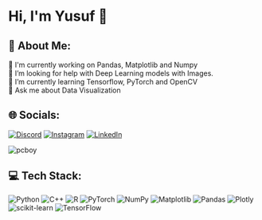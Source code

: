 # Hi, I'm Yusuf 👋

## 💫 About Me:
🔭 I'm currently working on Pandas, Matplotlib and Numpy<br>🤝 I’m looking for help with Deep Learning models with Images.<br>🌱 I’m currently learning Tensorflow, PyTorch and OpenCV<br>💬 Ask me about Data Visualization<br>


## 🌐 Socials:
[![Discord](https://img.shields.io/badge/Discord-%237289DA.svg?logo=discord&logoColor=white)](https://discord.gg/mordesizrigby) [![Instagram](https://img.shields.io/badge/Instagram-%23E4405F.svg?logo=Instagram&logoColor=white)](https://instagram.com/cymzyusuf) [![LinkedIn](https://img.shields.io/badge/LinkedIn-%230077B5.svg?logo=linkedin&logoColor=white)](https://linkedin.com/in/yusuf-caymaz-29a83b246) 

![pcboy](https://github.com/YusufCaymazZ/YusufCaymazZ/assets/113033309/078b046e-65fa-4a87-94c9-5f46aa244d4f)

## 💻 Tech Stack:
![Python](https://img.shields.io/badge/python-3670A0?style=for-the-badge&logo=python&logoColor=ffdd54) ![C++](https://img.shields.io/badge/c++-%2300599C.svg?style=for-the-badge&logo=c%2B%2B&logoColor=white) ![R](https://img.shields.io/badge/r-%23276DC3.svg?style=for-the-badge&logo=r&logoColor=white) ![PyTorch](https://img.shields.io/badge/PyTorch-%23EE4C2C.svg?style=for-the-badge&logo=PyTorch&logoColor=white) ![NumPy](https://img.shields.io/badge/numpy-%23013243.svg?style=for-the-badge&logo=numpy&logoColor=white) ![Matplotlib](https://img.shields.io/badge/Matplotlib-%23ffffff.svg?style=for-the-badge&logo=Matplotlib&logoColor=black) ![Pandas](https://img.shields.io/badge/pandas-%23150458.svg?style=for-the-badge&logo=pandas&logoColor=white) ![Plotly](https://img.shields.io/badge/Plotly-%233F4F75.svg?style=for-the-badge&logo=plotly&logoColor=white) ![scikit-learn](https://img.shields.io/badge/scikit--learn-%23F7931E.svg?style=for-the-badge&logo=scikit-learn&logoColor=white) ![TensorFlow](https://img.shields.io/badge/TensorFlow-%23FF6F00.svg?style=for-the-badge&logo=TensorFlow&logoColor=white)


